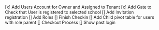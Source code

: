 [x] Add Users Account for Owner and Assigned to Tenant
[x] Add Gate to Check that User is registered to selected school
[] Add Invitation registration
[] Add Roles
[] Finish Checkin
[] Add Child pivot table for users with role parent
[] Checkout Process
[] Show past login